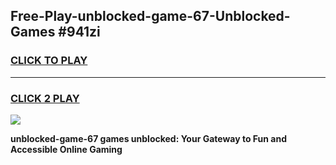 
## Free-Play-unblocked-game-67-Unblocked-Games #941zi
<h3>
<a href="https://news.freeplayer.one?title=unblocked-game-67&ref=8M">CLICK TO PLAY</a></h3>
<hr>

<h3>
<a href="https://news.freeplayer.one?title=unblocked-game-67&ref=8M">CLICK 2 PLAY</a>
  
</h3>

<a href="https://news.freeplayer.one?title=unblocked-game-67&ref=8M"><img src="https://clearcache.store/games.png"></a>


**unblocked-game-67 games unblocked: Your Gateway to Fun and Accessible Online Gaming**
